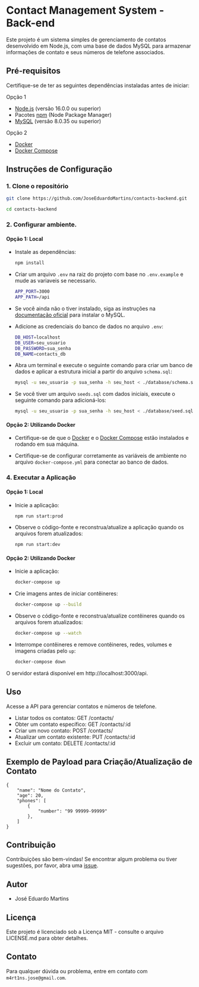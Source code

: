 # Contact Management System - Back-end

Este projeto é um sistema simples de gerenciamento de contatos desenvolvido em Node.js, com uma base de dados MySQL para armazenar informações de contato e seus números de telefone associados.

## Pré-requisitos

Certifique-se de ter as seguintes dependências instaladas antes de iniciar:

Opção 1
-   [Node.js](https://nodejs.org/) (versão 16.0.0 ou superior)
-   Pacotes [npm](https://www.npmjs.com/) (Node Package Manager)
-   [MySQL](https://www.mysql.com/downloads/) (versão 8.0.35 ou superior)

Opção 2
-   [Docker](https://docs.docker.com/get-docker/)
-   [Docker Compose](https://docs.docker.com/compose/install/)

## Instruções de Configuração

### 1. Clone o repositório

```bash
git clone https://github.com/JoseEduardoMartins/contacts-backend.git

cd contacts-backend
```

### 2. Configurar ambiente.

#### Opção 1: Local

- Instale as dependências:

    ```bash
    npm install
    ```

- Criar um arquivo `.env` na raiz do projeto com base no `.env.example` e mude as variaveis se necessario.

    ```bash
    APP_PORT=3000
    APP_PATH=/api
    ```

- Se você ainda não o tiver instalado, siga as instruções na [documentação oficial](https://www.mysql.com/downloads/) para instalar o MySQL.

- Adicione as credenciais do banco de dados no arquivo `.env`:

    ```bash
    DB_HOST=localhost
    DB_USER=seu_usuario
    DB_PASSWORD=sua_senha
    DB_NAME=contacts_db
    ```

- Abra um terminal e execute o seguinte comando para criar um banco de dados e aplicar a estrutura inicial a partir do arquivo `schema.sql`:

    ```bash
    mysql -u seu_usuario -p sua_senha -h seu_host < ./database/schema.sql

    ```

- Se você tiver um arquivo `seeds.sql` com dados iniciais, execute o seguinte comando para adicioná-los:
    ```bash
    mysql -u seu_usuario -p sua_senha -h seu_host < ./database/seed.sql
    ```

#### Opção 2: Utilizando Docker

- Certifique-se de que o [Docker](https://docs.docker.com/get-docker/) e o [Docker Compose](https://docs.docker.com/compose/install/) estão instalados e rodando em sua máquina.

- Certifique-se de configurar corretamente as variáveis de ambiente no arquivo `docker-compose.yml` para conectar ao banco de dados.

### 4. Executar a Aplicação

#### Opção 1: Local

- Inicie a aplicação:

    ```bash
    npm run start:prod
    ```

- Observe o código-fonte e reconstrua/atualize a aplicação quando os arquivos forem atualizados:

    ```bash
    npm run start:dev
    ```

#### Opção 2: Utilizando Docker

- Inicie a aplicação:

    ```bash
    docker-compose up
    ```

- Crie imagens antes de iniciar contêineres:

    ```bash
    docker-compose up --build
    ```

- Observe o código-fonte e reconstrua/atualize contêineres quando os arquivos forem atualizados:

    ```bash
    docker-compose up --watch
    ```

- Interrompe contêineres e remove contêineres, redes, volumes e imagens criadas pelo `up`:

    ```bash
    docker-compose down
    ```

O servidor estará disponível em http://localhost:3000/api.

## Uso

Acesse a API para gerenciar contatos e números de telefone.

-   Listar todos os contatos: GET /contacts/
-   Obter um contato específico: GET /contacts/:id
-   Criar um novo contato: POST /contacts/
-   Atualizar um contato existente: PUT /contacts/:id
-   Excluir um contato: DELETE /contacts/:id

## Exemplo de Payload para Criação/Atualização de Contato

```script
{
    "name": "Nome do Contato",
    "age": 20,
    "phones": [
        {
            "number": "99 99999-99999"
        },
    ]
}
```

## Contribuição

Contribuições são bem-vindas! Se encontrar algum problema ou tiver sugestões, por favor, abra uma [issue](https://github.com/JoseEduardoMartins/contacts-backend/issues/new).

## Autor

-   José Eduardo Martins

## Licença

Este projeto é licenciado sob a Licença MIT - consulte o arquivo LICENSE.md para obter detalhes.

## Contato

Para qualquer dúvida ou problema, entre em contato com `m4rt1ns.jose@gmail.com`.
